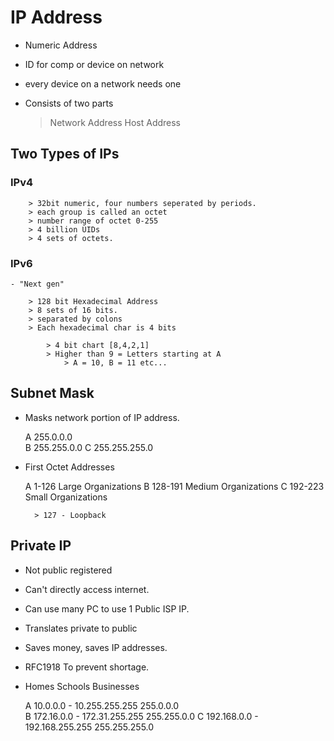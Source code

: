 # IP Address

- Numeric Address
- ID for comp or device on network
- every device on a network needs one 
- Consists of two parts

    > Network Address
    > Host Address

## Two Types of IPs

### IPv4
        > 32bit numeric, four numbers seperated by periods.
        > each group is called an octet
        > number range of octet 0-255
        > 4 billion UIDs
        > 4 sets of octets.
        

### IPv6

    - "Next gen"

        > 128 bit Hexadecimal Address 
        > 8 sets of 16 bits. 
        > separated by colons
        > Each hexadecimal char is 4 bits

            > 4 bit chart [8,4,2,1]
            > Higher than 9 = Letters starting at A
                > A = 10, B = 11 etc...

## Subnet Mask

- Masks network portion of IP address.

    A   255.0.0.0        
    B   255.255.0.0
    C   255.255.255.0

- First Octet Addresses

    A   1-126       Large Organizations
    B   128-191     Medium Organizations
    C   192-223     Small Organizations

        > 127 - Loopback

## Private IP

- Not public registered
- Can't directly access internet.
- Can use many PC to use 1 Public ISP IP. 
- Translates private to public
- Saves money, saves IP addresses. 
- RFC1918 To prevent shortage. 
- Homes Schools Businesses

    A   10.0.0.0 - 10.255.255.255               255.0.0.0        
    B   172.16.0.0 - 172.31.255.255             255.255.0.0
    C   192.168.0.0 - 192.168.255.255           255.255.255.0

